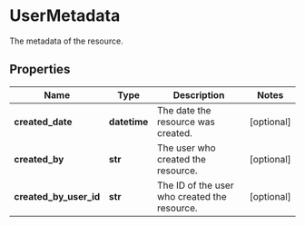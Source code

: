 # UserMetadata

The metadata of the resource.
## Properties
| Name | Type | Description | Notes |
| ------------ | ------------- | ------------- | ------------- |
| **created_date** | **datetime** | The date the resource was created. | [optional]  |
| **created_by** | **str** | The user who created the resource. | [optional]  |
| **created_by_user_id** | **str** | The ID of the user who created the resource. | [optional]  |


